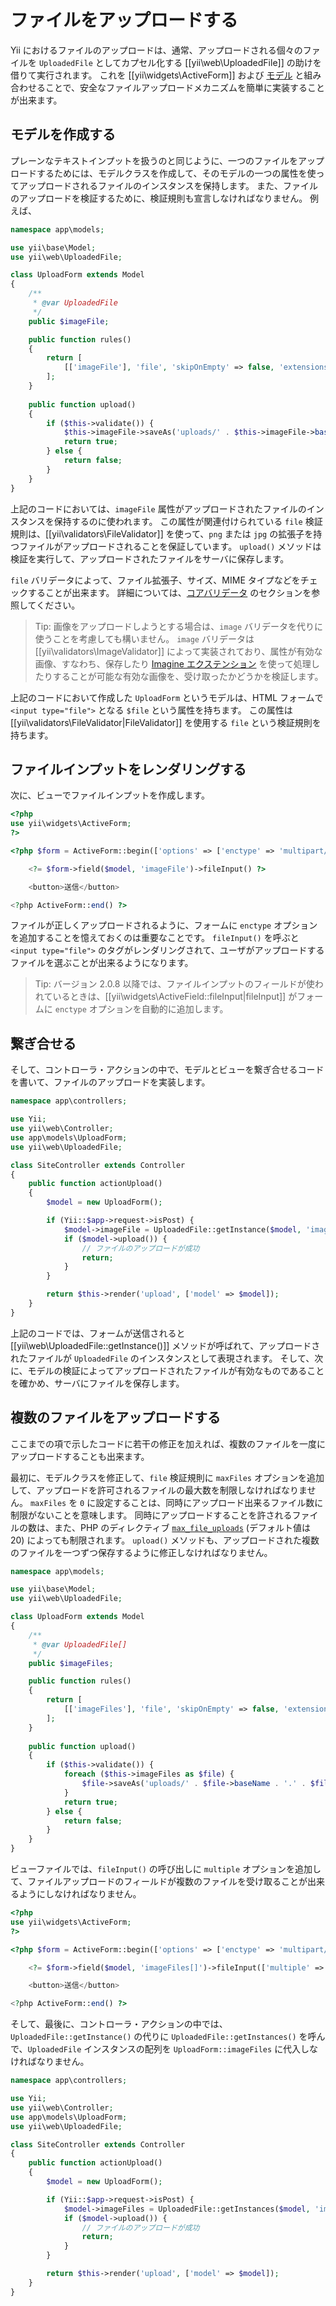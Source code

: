 ファイルをアップロードする
==========================

Yii におけるファイルのアップロードは、通常、アップロードされる個々のファイルを `UploadedFile` としてカプセル化する [[yii\web\UploadedFile]] の助けを借りて実行されます。
これを [[yii\widgets\ActiveForm]] および [モデル](structure-models.md) と組み合わせることで、安全なファイルアップロードメカニズムを簡単に実装することが出来ます。


## モデルを作成する <span id="creating-models"></span>

プレーンなテキストインプットを扱うのと同じように、一つのファイルをアップロードするためには、モデルクラスを作成して、そのモデルの一つの属性を使ってアップロードされるファイルのインスタンスを保持します。
また、ファイルのアップロードを検証するために、検証規則も宣言しなければなりません。
例えば、


```php
namespace app\models;

use yii\base\Model;
use yii\web\UploadedFile;

class UploadForm extends Model
{
    /**
     * @var UploadedFile
     */
    public $imageFile;

    public function rules()
    {
        return [
            [['imageFile'], 'file', 'skipOnEmpty' => false, 'extensions' => 'png, jpg'],
        ];
    }
    
    public function upload()
    {
        if ($this->validate()) {
            $this->imageFile->saveAs('uploads/' . $this->imageFile->baseName . '.' . $this->imageFile->extension);
            return true;
        } else {
            return false;
        }
    }
}
```

上記のコードにおいては、`imageFile` 属性がアップロードされたファイルのインスタンスを保持するのに使われます。
この属性が関連付けられている `file` 検証規則は、[[yii\validators\FileValidator]] を使って、`png` または `jpg` の拡張子を持つファイルがアップロードされることを保証しています。
`upload()` メソッドは検証を実行して、アップロードされたファイルをサーバに保存します。

`file` バリデータによって、ファイル拡張子、サイズ、MIME タイプなどをチェックすることが出来ます。
詳細については、[コアバリデータ](tutorial-core-validators.md#file) のセクションを参照してください。

> Tip: 画像をアップロードしようとする場合は、`image` バリデータを代りに使うことを考慮しても構いません。
`image` バリデータは [[yii\validators\ImageValidator]] によって実装されており、属性が有効な画像、すなわち、保存したり [Imagine エクステンション](https://github.com/yiisoft/yii2-imagine) を使って処理したりすることが可能な有効な画像を、受け取ったかどうかを検証します。


上記のコードにおいて作成した `UploadForm` というモデルは、HTML フォームで `<input type="file">` となる `$file` という属性を持ちます。
この属性は [[yii\validators\FileValidator|FileValidator]] を使用する `file` という検証規則を持ちます。

## ファイルインプットをレンダリングする <span id="rendering-file-input"></span>

次に、ビューでファイルインプットを作成します。

```php
<?php
use yii\widgets\ActiveForm;
?>

<?php $form = ActiveForm::begin(['options' => ['enctype' => 'multipart/form-data']]) ?>

    <?= $form->field($model, 'imageFile')->fileInput() ?>

    <button>送信</button>

<?php ActiveForm::end() ?>
```

ファイルが正しくアップロードされるように、フォームに `enctype` オプションを追加することを憶えておくのは重要なことです。
`fileInput()` を呼ぶと `<input type="file">` のタグがレンダリングされて、ユーザがアップロードするファイルを選ぶことが出来るようになります。

> Tip: バージョン 2.0.8 以降では、ファイルインプットのフィールドが使われているときは、[[yii\widgets\ActiveField::fileInput|fileInput]] がフォームに `enctype` オプションを自動的に追加します。


## 繋ぎ合せる <span id="wiring-up"></span>

そして、コントローラ・アクションの中で、モデルとビューを繋ぎ合せるコードを書いて、ファイルのアップロードを実装します。

```php
namespace app\controllers;

use Yii;
use yii\web\Controller;
use app\models\UploadForm;
use yii\web\UploadedFile;

class SiteController extends Controller
{
    public function actionUpload()
    {
        $model = new UploadForm();

        if (Yii::$app->request->isPost) {
            $model->imageFile = UploadedFile::getInstance($model, 'imageFile');
            if ($model->upload()) {
                // ファイルのアップロードが成功
                return;
            }
        }

        return $this->render('upload', ['model' => $model]);
    }
}
```

上記のコードでは、フォームが送信されると [[yii\web\UploadedFile::getInstance()]] メソッドが呼ばれて、アップロードされたファイルが `UploadedFile` のインスタンスとして表現されます。
そして、次に、モデルの検証によってアップロードされたファイルが有効なものであることを確かめ、サーバにファイルを保存します。


## 複数のファイルをアップロードする <span id="uploading-multiple-files"></span>

ここまでの項で示したコードに若干の修正を加えれば、複数のファイルを一度にアップロードすることも出来ます。

最初に、モデルクラスを修正して、`file` 検証規則に `maxFiles` オプションを追加して、アップロードを許可されるファイルの最大数を制限しなければなりません。
`maxFiles` を `0` に設定することは、同時にアップロード出来るファイル数に制限がないことを意味します。
同時にアップロードすることを許されるファイルの数は、また、PHP のディレクティブ [`max_file_uploads`](http://php.net/manual/ja/ini.core.php#ini.max-file-uploads) (デフォルト値は 20) によっても制限されます。
`upload()` メソッドも、アップロードされた複数のファイルを一つずつ保存するように修正しなければなりません。

```php
namespace app\models;

use yii\base\Model;
use yii\web\UploadedFile;

class UploadForm extends Model
{
    /**
     * @var UploadedFile[]
     */
    public $imageFiles;

    public function rules()
    {
        return [
            [['imageFiles'], 'file', 'skipOnEmpty' => false, 'extensions' => 'png, jpg', 'maxFiles' => 4],
        ];
    }
    
    public function upload()
    {
        if ($this->validate()) { 
            foreach ($this->imageFiles as $file) {
                $file->saveAs('uploads/' . $file->baseName . '.' . $file->extension);
            }
            return true;
        } else {
            return false;
        }
    }
}
```

ビューファイルでは、`fileInput()` の呼び出しに `multiple` オプションを追加して、ファイルアップロードのフィールドが複数のファイルを受け取ることが出来るようにしなければなりません。

```php
<?php
use yii\widgets\ActiveForm;
?>

<?php $form = ActiveForm::begin(['options' => ['enctype' => 'multipart/form-data']]) ?>

    <?= $form->field($model, 'imageFiles[]')->fileInput(['multiple' => true, 'accept' => 'image/*']) ?>

    <button>送信</button>

<?php ActiveForm::end() ?>
```

そして、最後に、コントローラ・アクションの中では、`UploadedFile::getInstance()` の代りに `UploadedFile::getInstances()` を呼んで、`UploadedFile` インスタンスの配列を `UploadForm::imageFiles` に代入しなければなりません。

```php
namespace app\controllers;

use Yii;
use yii\web\Controller;
use app\models\UploadForm;
use yii\web\UploadedFile;

class SiteController extends Controller
{
    public function actionUpload()
    {
        $model = new UploadForm();

        if (Yii::$app->request->isPost) {
            $model->imageFiles = UploadedFile::getInstances($model, 'imageFiles');
            if ($model->upload()) {
                // ファイルのアップロードが成功
                return;
            }
        }

        return $this->render('upload', ['model' => $model]);
    }
}
```
